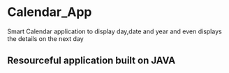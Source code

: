 # Calendar_App
Smart Calendar application to display day,date and year and even displays the details on the next day


## Resourceful application built on JAVA
